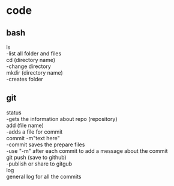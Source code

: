 # code
## bash
ls<br>
-list all folder and files<br>
cd (directory name)<br>
-change directory<br>
mkdir (directory name)<br>
-creates folder<br>

## git
status<br>
-gets the information about repo (repository)<br>
add (file name)<br>
-adds a file for commit<br>
commit -m"text here"<br>
-commit saves the prepare files<br>
-use "-m" after each commit to add a message about the commit<br>
git push (save to github)<br>
-publish or share to gitgub<br>
log<br>
general log for all the commits